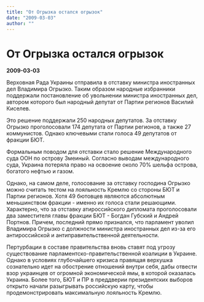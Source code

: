 ```yaml
---
title: "От Огрызка остался огрызок"
date: "2009-03-03"
author: ""
---
```


# От Огрызка остался огрызок

**2009-03-03** 

Верховная Рада Украины отправила в отставку министра иностранных дел Владимира Огрызко. Таким образом народные избранники поддержали постановление об увольнении министра иностранных дел, автором которого был народный депутат от Партии регионов Василий Киселев.

Это решение поддержали 250 народных депутатов. За отставку Огрызко проголосовали 174 депутата от Партии регионов, а также 27 коммунистов. Однако ключевыми стали голоса 49 депутатов от фракции БЮТ.

Формальным поводом для отставки стало решение Международного суда ООН по острову Змеиный. Согласно выводам международного суда, Украина потеряла право на освоение около 70% шельфа острова, богатого нефтью и газом.

Однако, на самом деле, голосование за отставку господина Огрызко можно считать тестом на лояльность Кремлю со стороны БЮТ и Партии регионов. Хотя 49 бютовцев являются абсолютным меньшинством фракции - именно их голоса стали решающими. Характерно, что за отставку атироссийского дипломата проголосовали два заместителя главы фракции БЮТ - Богдан Губский и Андрей Портнов. Причем, последний прямо признался, что парламент уволил Владимира Огрызко с должности министра иностранных дел из-за его антироссийской и антиправительственной деятельности.

Пертурбации в составе правительства вновь ставят под угрозу существование парламентско-правительственной коалиции в Украине. Однако в условиях глубочайшего кризиса правящая верхушка сознательно идет на обострение отношений внутри себя, дабы отвести взор украинцев от огромной экономической ямы, в которой оказалась Украина. Более того, БЮТ и ПР в преддверии президентских выборов открыто начали разыгрывать российскую карту, чтобы продемонстрировать максимальную лояльность Кремлю.